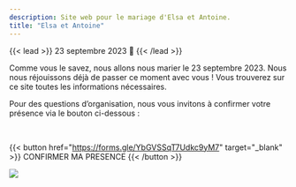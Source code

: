 ```yaml
---
description: Site web pour le mariage d'Elsa et Antoine.
title: "Elsa et Antoine"
---
```


{{< lead >}}
23 septembre 2023 :ring:
{{< /lead >}}



Comme vous le savez, nous allons nous marier le 23 septembre 2023. Nous nous réjouissons déjà de passer ce moment avec vous ! Vous trouverez sur ce site toutes les informations nécessaires.

Pour des questions d’organisation, nous vous invitons à confirmer votre présence via le bouton ci-dessous :

<br>

{{< button href="https://forms.gle/YbGVSSqT7Udkc9yM7" target="_blank" >}}
CONFIRMER MA PRESENCE
{{< /button >}}

![](/photo/DSC_5198.jpg)